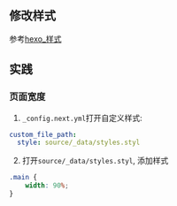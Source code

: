 ## 修改样式
参考[hexo_样式](/hexo_样式/)



## 实践
### 页面宽度


1. `_config.next.yml`打开自定义样式:

```yml
custom_file_path:
  style: source/_data/styles.styl
```



2. 打开`source/_data/styles.styl`, 添加样式

```css
.main {
    width: 90%;
}
```
